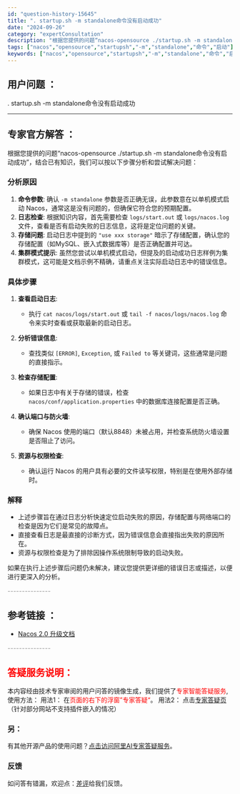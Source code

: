 ```yaml
---
id: "question-history-15645"
title: ". startup.sh -m standalone命令没有启动成功"
date: "2024-09-26"
category: "expertConsultation"
description: "根据您提供的问题“nacos-opensource ./startup.sh -m standalone命令没有启动成功”，结合已有知识，我们可以按以下步骤分析和尝试解决问题：### 分析原因1. **命令参数**: 确认 `-m standalone` 参数是否正确无误，此参数意在以单机模式启动 "
tags: ["nacos","opensource","startupsh","-m","standalone","命令","启动"]
keywords: ["nacos","opensource","startupsh","-m","standalone","命令","启动"]
---
```


## 用户问题 ： 
 . startup.sh -m standalone命令没有启动成功  

---------------
## 专家官方解答 ：

根据您提供的问题“nacos-opensource ./startup.sh -m standalone命令没有启动成功”，结合已有知识，我们可以按以下步骤分析和尝试解决问题：

### 分析原因
1. **命令参数**: 确认 `-m standalone` 参数是否正确无误，此参数意在以单机模式启动 Nacos，通常这是没有问题的，但确保它符合您的预期配置。
2. **日志检查**: 根据知识内容，首先需要检查 `logs/start.out` 或 `logs/nacos.log` 文件，查看是否有启动失败的日志信息，这将是定位问题的关键。
3. **存储问题**: 启动日志中提到的 `"use xxx storage"` 暗示了存储配置，确认您的存储配置（如MySQL、嵌入式数据库等）是否正确配置并可达。
4. **集群模式提示**: 虽然您尝试以单机模式启动，但提及的启动成功日志样例为集群模式，这可能是文档示例不精确，请重点关注实际启动日志中的错误信息。

### 具体步骤
1. **查看启动日志**:
   - 执行 `cat nacos/logs/start.out` 或 `tail -f nacos/logs/nacos.log` 命令来实时查看或获取最新的启动日志。
   
2. **分析错误信息**:
   - 查找类似 `[ERROR]`, `Exception`, 或 `Failed to` 等关键词，这些通常是问题的直接指示。
   
3. **检查存储配置**:
   - 如果日志中有关于存储的错误，检查 `nacos/conf/application.properties` 中的数据库连接配置是否正确。
   
4. **确认端口与防火墙**:
   - 确保 Nacos 使用的端口（默认8848）未被占用，并检查系统防火墙设置是否阻止了访问。
   
5. **资源与权限检查**:
   - 确认运行 Nacos 的用户具有必要的文件读写权限，特别是在使用外部存储时。

### 解释
- 上述步骤旨在通过日志分析快速定位启动失败的原因，存储配置与网络端口的检查是因为它们是常见的故障点。
- 直接查看日志是最直接的诊断方式，因为错误信息会直接指出失败的原因所在。
- 资源与权限检查是为了排除因操作系统限制导致的启动失败。

如果在执行上述步骤后问题仍未解决，建议您提供更详细的错误日志或描述，以便进行更深入的分析。


<font color="#949494">---------------</font> 


## 参考链接 ：

* [Nacos 2.0 升级文档](https://nacos.io/docs/latest/upgrading/200-upgrading)


 <font color="#949494">---------------</font> 
 


## <font color="#FF0000">答疑服务说明：</font> 

本内容经由技术专家审阅的用户问答的镜像生成，我们提供了<font color="#FF0000">专家智能答疑服务</font>,使用方法：
用法1： 在<font color="#FF0000">页面的右下的浮窗”专家答疑“</font>。
用法2： 点击[专家答疑页](https://answer.opensource.alibaba.com/docs/intro)（针对部分网站不支持插件嵌入的情况）
### 另：


有其他开源产品的使用问题？[点击访问阿里AI专家答疑服务](https://answer.opensource.alibaba.com/docs/intro)。
### 反馈
如问答有错漏，欢迎点：[差评](https://ai.nacos.io/user/feedbackByEnhancerGradePOJOID?enhancerGradePOJOId=15697)给我们反馈。

